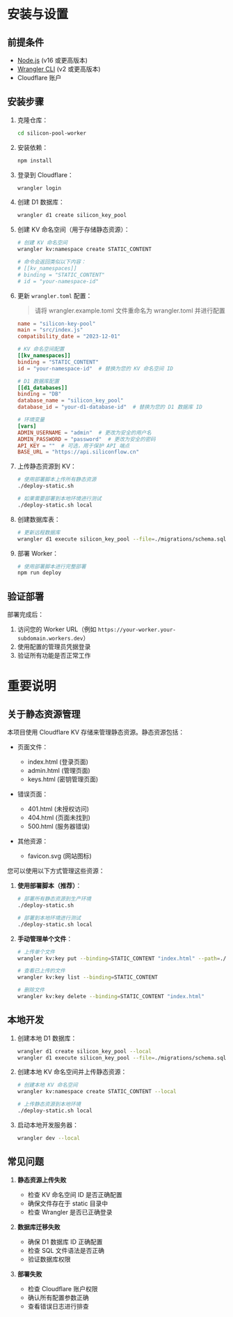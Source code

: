 # 安装与设置

## 前提条件

- [Node.js](https://nodejs.org/) (v16 或更高版本)
- [Wrangler CLI](https://developers.cloudflare.com/workers/wrangler/install-and-update/) (v2 或更高版本)
- Cloudflare 账户

## 安装步骤

1. 克隆仓库：
   ```bash
   cd silicon-pool-worker
   ```

2. 安装依赖：
   ```bash
   npm install
   ```

3. 登录到 Cloudflare：
   ```bash
   wrangler login
   ```

4. 创建 D1 数据库：
   ```bash
   wrangler d1 create silicon_key_pool
   ```

5. 创建 KV 命名空间（用于存储静态资源）：
   ```bash
   # 创建 KV 命名空间
   wrangler kv:namespace create STATIC_CONTENT
   
   # 命令会返回类似以下内容：
   # [[kv_namespaces]]
   # binding = "STATIC_CONTENT"
   # id = "your-namespace-id"
   ```

6. 更新 `wrangler.toml` 配置：
   > 请将 wrangler.example.toml 文件重命名为 wrangler.toml 并进行配置
   ```toml
   name = "silicon-key-pool"
   main = "src/index.js"
   compatibility_date = "2023-12-01"

   # KV 命名空间配置
   [[kv_namespaces]]
   binding = "STATIC_CONTENT"
   id = "your-namespace-id"  # 替换为您的 KV 命名空间 ID

   # D1 数据库配置
   [[d1_databases]]
   binding = "DB"
   database_name = "silicon_key_pool"
   database_id = "your-d1-database-id"  # 替换为您的 D1 数据库 ID

   # 环境变量
   [vars]
   ADMIN_USERNAME = "admin"  # 更改为安全的用户名
   ADMIN_PASSWORD = "password"  # 更改为安全的密码
   API_KEY = ""  # 可选，用于保护 API 端点
   BASE_URL = "https://api.siliconflow.cn"
   ```

7. 上传静态资源到 KV：
   ```bash
   # 使用部署脚本上传所有静态资源
   ./deploy-static.sh
   
   # 如果需要部署到本地环境进行测试
   ./deploy-static.sh local
   ```

8. 创建数据库表：
   ```bash
   # 更新远程数据库
   wrangler d1 execute silicon_key_pool --file=./migrations/schema.sql --remote
   ```

9. 部署 Worker：
   ```bash
   # 使用部署脚本进行完整部署
   npm run deploy
   ```

## 验证部署

部署完成后：

1. 访问您的 Worker URL（例如 `https://your-worker.your-subdomain.workers.dev`）
2. 使用配置的管理员凭据登录
3. 验证所有功能是否正常工作

# 重要说明

## 关于静态资源管理

本项目使用 Cloudflare KV 存储来管理静态资源。静态资源包括：

- 页面文件：
  - index.html (登录页面)
  - admin.html (管理页面)
  - keys.html (密钥管理页面)
  
- 错误页面：
  - 401.html (未授权访问)
  - 404.html (页面未找到)
  - 500.html (服务器错误)
  
- 其他资源：
  - favicon.svg (网站图标)

您可以使用以下方式管理这些资源：

1. **使用部署脚本（推荐）**：
   ```bash
   # 部署所有静态资源到生产环境
   ./deploy-static.sh
   
   # 部署到本地环境进行测试
   ./deploy-static.sh local
   ```

2. **手动管理单个文件**：
   ```bash
   # 上传单个文件
   wrangler kv:key put --binding=STATIC_CONTENT "index.html" --path=./static/index.html
   
   # 查看已上传的文件
   wrangler kv:key list --binding=STATIC_CONTENT
   
   # 删除文件
   wrangler kv:key delete --binding=STATIC_CONTENT "index.html"
   ```

## 本地开发

1. 创建本地 D1 数据库：
   ```bash
   wrangler d1 create silicon_key_pool --local
   wrangler d1 execute silicon_key_pool --file=./migrations/schema.sql --local
   ```

2. 创建本地 KV 命名空间并上传静态资源：
   ```bash
   # 创建本地 KV 命名空间
   wrangler kv:namespace create STATIC_CONTENT --local
   
   # 上传静态资源到本地环境
   ./deploy-static.sh local
   ```

3. 启动本地开发服务器：
   ```bash
   wrangler dev --local
   ```

## 常见问题

1. **静态资源上传失败**
   - 检查 KV 命名空间 ID 是否正确配置
   - 确保文件存在于 static 目录中
   - 检查 Wrangler 是否已正确登录

2. **数据库迁移失败**
   - 确保 D1 数据库 ID 正确配置
   - 检查 SQL 文件语法是否正确
   - 验证数据库权限

3. **部署失败**
   - 检查 Cloudflare 账户权限
   - 确认所有配置参数正确
   - 查看错误日志进行排查
